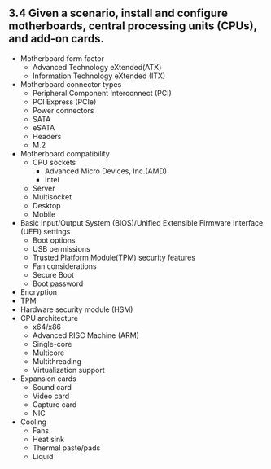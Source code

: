 ## 3.4 Given a scenario, install and configure motherboards, central processing units (CPUs), and add-on cards.

- Motherboard form factor
  - Advanced Technology eXtended(ATX)
  - Information Technology eXtended (ITX)
- Motherboard connector types
  - Peripheral Component Interconnect (PCI)
  - PCI Express (PCIe)
  - Power connectors
  - SATA
  - eSATA
  - Headers
  - M.2
- Motherboard compatibility
  - CPU sockets
    - Advanced Micro Devices, Inc.(AMD)
    - Intel
  - Server
  - Multisocket
  - Desktop
  - Mobile
- Basic Input/Output System (BIOS)/Unified Extensible Firmware Interface (UEFI) settings
  - Boot options
  - USB permissions
  - Trusted Platform Module(TPM) security features
  - Fan considerations
  - Secure Boot
  - Boot password
- Encryption
- TPM
- Hardware security module (HSM)
- CPU architecture
  - x64/x86
  - Advanced RISC Machine (ARM)
  - Single-core
  - Multicore
  - Multithreading
  - Virtualization support
- Expansion cards
  - Sound card
  - Video card
  - Capture card
  - NIC
- Cooling
  - Fans
  - Heat sink
  - Thermal paste/pads
  - Liquid